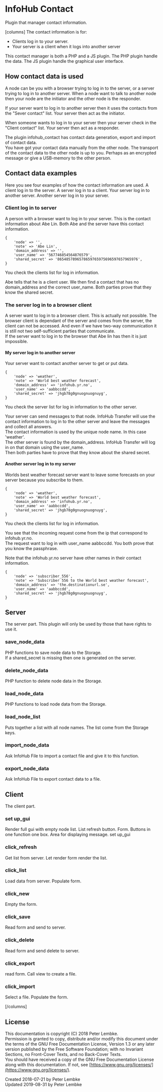 # InfoHub Contact

Plugin that manager contact information.

[columns]
The contact information is for:

* Clients log in to your server.
* Your server is a client when it logs into another server

This contact manager is both a PHP and a JS plugin. The PHP plugin handle the data. The JS plugin handle the graphical
user interface.

## How contact data is used

A node can be you with a browser trying to log in to the server, or a server trying to log in to another server. When a
node want to talk to another node then your node are the initiator and the other node is the responder.

If your server want to log in to another server then it uses the contacts from the "Sever contact" list. Your server then
act as the initiator.

When someone wants to log in to your server then your server check in the "Client contact" list. Your server then act as a
responder.

The plugin infohub_contact has contact data generation, export and import of contact data.  
You have got your contact data manually from the other node. The transport of the contact data to the other node is up
to you. Perhaps as an encrypted message or give a USB-memory to the other person.

## Contact data examples

Here you see four examples of how the contact information are used. A client log in to the server. A server log in to a
client. Your server log in to another server. Another server log in to your server.

### Client log in to server

A person with a browser want to log in to your server. This is the contact information about Abe Lin. Both Abe and the
server have this contact information.

```
{
    'node' => '',
    'note' => 'Abe Lin',
    'domain_address' => '',
    'user_name' => '567746854564876579',
    'shared_secret' => '8654857896578659765975696597657965976',
}
```

You check the clients list for log in information.

Abe tells that he is a client user. We then find a contact that has no domain_address and the correct user_name. Both
parties prove that they know the shared secret.

### The server log in to a browser client

A server want to log in to a browser client. This is actually not possible. The browser client is dependant of the server
and comes from the server, the client can not be accessed. And even if we have two-way communication it is still not two
self-sufficient parties that communicate.  
If the server want to log in to the browser that Abe lin has then it is just impossible.

#### My server log in to another server

Your server want to contact another server to get or put data.

```
{
    'node' => 'weather',
    'note' => 'World best weather forecast',
    'domain_address' => 'infohub.yr.no',
    'user_name' => 'aabbccdd',
    'shared_secret' => 'jhgb78g0gnuognuognuyg',
}
```

You check the server list for log in information to the other server.

Your server can send messages to that node. InfoHub Transfer will use the contact information to log in to the other
server and leave the messages and collect all answers.  
The contact information is used by the unique node name. In this case 'weather'.  
The other server is found by the domain_address. InfoHub Transfer will log in on that domain using the user_name.  
Then both parties have to prove that they know about the shared secret.

#### Another server log in to my server

Worlds best weather forecast server want to leave some forecasts on your server because you subscribe to them.

```
{
    'node' => 'weather',
    'note' => 'World best weather forecast',
    'domain_address' => 'infohub.yr.no',
    'user_name' => 'aabbccdd',
    'shared_secret' => 'jhgb78g0gnuognuognuyg',
}
```

You check the clients list for log in information.

You see that the incoming request come from the ip that correspond to infohub.yr.no.  
The request want to log in with user_name aabbccdd. You both prove that you know the passphrase.

Note that the infohub.yr.no server have other names in their contact information.

```
{
    'node' => 'subscriber_556',
    'note' => 'Subscriber 556 to the World best weather forecast',
    'domain_address' => 'the.destinationurl.se',
    'user_name' => 'aabbccdd',
    'shared_secret' => 'jhgb78g0gnuognuognuyg',
}
```

## Server

The server part. This plugin will only be used by those that have rights to use it.

### save_node_data

PHP functions to save node data to the Storage.  
If a shared_secret is missing then one is generated on the server.

### delete_node_data

PHP function to delete node data in the Storage.

### load_node_data

PHP functions to load node data from the Storage.

### load_node_list

Puts together a list with all node names. The list come from the Storage keys.

### import_node_data

Ask InfoHub File to import a contact file and give it to this function.

### export_node_data

Ask InfoHub File to export contact data to a file.

## Client

The client part.

### set up_gui

Render full gui with empty node list. List refresh button. Form. Buttons in one function one box. Area for displaying
message. set up_gui

### click_refresh

Get list from server. Let render form render the list.

### click_list

Load data from server. Populate form.

### click_new

Empty the form.

### click_save

Read form and send to server.

### click_delete

Read form and send delete to server.

### click_export

read form. Call view to create a file.

### click_import

Select a file. Populate the form.

[/columns]

## License

This documentation is copyright (C) 2018 Peter Lembke.  
Permission is granted to copy, distribute and/or modify this document under the terms of the GNU Free Documentation
License, Version 1.3 or any later version published by the Free Software Foundation; with no Invariant Sections, no
Front-Cover Texts, and no Back-Cover Texts.  
You should have received a copy of the GNU Free Documentation License along with this documentation. If not,
see [https://www.gnu.org/licenses/](https://www.gnu.org/licenses/).

Created 2018-07-21 by Peter Lembke  
Updated 2019-08-31 by Peter Lembke
